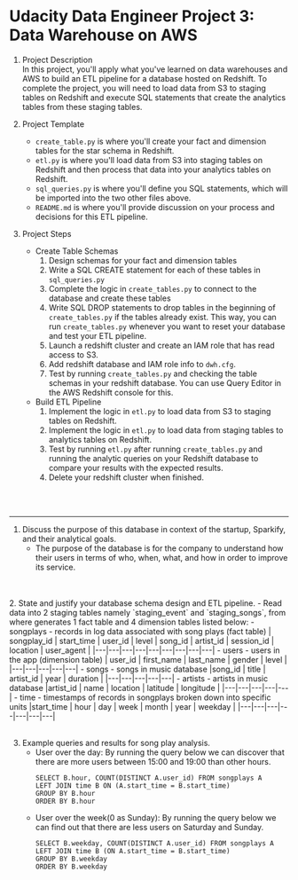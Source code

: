 # Udacity Data Engineer Project 3: Data Warehouse on AWS


1. Project Description<br>
  In this project, you'll apply what you've learned on data warehouses and AWS to build an ETL pipeline for a database hosted on Redshift. To complete the project, you will need to load data from S3 to staging tables on Redshift and execute SQL statements that create the analytics tables from these staging tables.

2. Project Template
    - `create_table.py` is where you'll create your fact and dimension tables for the star schema in Redshift.
    - `etl.py` is where you'll load data from S3 into staging tables on Redshift and then process that data into your analytics tables on Redshift.
    - `sql_queries.py` is where you'll define you SQL statements, which will be imported into the two other files above.
    - `README.md` is where you'll provide discussion on your process and decisions for this ETL pipeline.

3. Project Steps
    - Create Table Schemas
        1. Design schemas for your fact and dimension tables
        2. Write a SQL CREATE statement for each of these tables in `sql_queries.py`
        3. Complete the logic in `create_tables.py` to connect to the database and create these tables
        4. Write SQL DROP statements to drop tables in the beginning of `create_tables.py` if the tables already exist. This way, you can run `create_tables.py` whenever you want to reset your database and test your ETL pipeline.
        5. Launch a redshift cluster and create an IAM role that has read access to S3.
        6. Add redshift database and IAM role info to `dwh.cfg`.
        7. Test by running `create_tables.py` and checking the table schemas in your redshift database. You can use Query Editor in the AWS Redshift console for this.
    - Build ETL Pipeline
        1. Implement the logic in `etl.py` to load data from S3 to staging tables on Redshift.
        2. Implement the logic in `etl.py` to load data from staging tables to analytics tables on Redshift.
        3. Test by running `etl.py` after running `create_tables.py` and running the analytic queries on your Redshift database to compare your results with the expected results.
        4. Delete your redshift cluster when finished.
<br>
<br>

---

1. Discuss the purpose of this database in context of the startup, Sparkify, and their analytical goals.
    - The purpose of the database is for the company to understand how their users in terms of who, when, what, and how in order to improve its service.
<br>
<br>
2. State and justify your database schema design and ETL pipeline.
    - Read data into 2 staging tables namely `staging_event` and `staging_songs`, from where generates 1 fact table and 4 dimension tables listed below:
      - songplays - records in log data associated with song plays (fact table)
        | songplay_id | start_time | user_id | level | song_id | artist_id | session_id | location | user_agent |  
        |---|---|---|---|---|---|---|---|---|
      - users - users in the app (dimension table)
        | user_id | first_name | last_name | gender | level |
        |---|---|---|---|---|
      - songs - songs in music database
        |song_id | title | artist_id | year | duration |
        |---|---|---|---|---|
      - artists - artists in music database
        |artist_id | name | location | latitude | longitude |
        |---|---|---|---|---|
      - time - timestamps of records in songplays broken down into specific units
        |start_time | hour | day | week | month | year | weekday |
        |---|---|---|---|---|---|---|

<br>
<br>

3. Example queries and results for song play analysis.
    - User over the day: By running the query below we can discover that there are more users between 15:00 and 19:00 than other hours.
      ```
      SELECT B.hour, COUNT(DISTINCT A.user_id) FROM songplays A
      LEFT JOIN time B ON (A.start_time = B.start_time)
      GROUP BY B.hour
      ORDER BY B.hour
      ```
    - User over the week(0 as Sunday): By running the query below we can find out that there are less users on Saturday and Sunday.
      ```
      SELECT B.weekday, COUNT(DISTINCT A.user_id) FROM songplays A
      LEFT JOIN time B (ON A.start_time = B.start_time)
      GROUP BY B.weekday
      ORDER BY B.weekday
      ```
